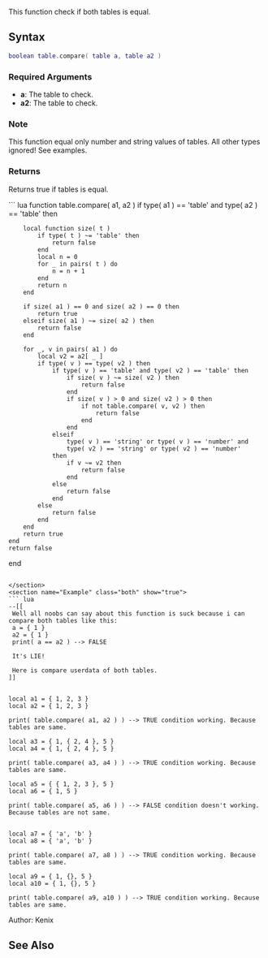 <lowercasetitle></lowercasetitle>

This function check if both tables is equal.

Syntax
------

``` lua
boolean table.compare( table a, table a2 )
```

### Required Arguments

-   **a**: The table to check.
-   **a2**: The table to check.

### Note

This function equal only number and string values of tables. All other types ignored!
See examples.

### Returns

Returns true if tables is equal.

<section name="Code" class="both" show="true">
``` lua
function table.compare( a1, a2 )
    if 
        type( a1 ) == 'table' and
        type( a2 ) == 'table'
    then
    
        local function size( t )
            if type( t ) ~= 'table' then
                return false 
            end
            local n = 0
            for _ in pairs( t ) do
                n = n + 1
            end
            return n
        end

        if size( a1 ) == 0 and size( a2 ) == 0 then
            return true
        elseif size( a1 ) ~= size( a2 ) then
            return false
        end
        
        for _, v in pairs( a1 ) do
            local v2 = a2[ _ ]
            if type( v ) == type( v2 ) then
                if type( v ) == 'table' and type( v2 ) == 'table' then
                    if size( v ) ~= size( v2 ) then
                        return false
                    end
                    if size( v ) > 0 and size( v2 ) > 0 then
                        if not table.compare( v, v2 ) then 
                            return false 
                        end
                    end 
                elseif 
                    type( v ) == 'string' or type( v ) == 'number' and
                    type( v2 ) == 'string' or type( v2 ) == 'number'
                then
                    if v ~= v2 then
                        return false
                    end
                else
                    return false
                end
            else
                return false
            end
        end
        return true
    end
    return false
end
```

</section>
<section name="Example" class="both" show="true">
``` lua
--[[
 Well all noobs can say about this function is suck because i can compare both tables like this:
 a = { 1 }
 a2 = { 1 }
 print( a == a2 ) --> FALSE
 
 It's LIE!

 Here is compare userdata of both tables.
]]


local a1 = { 1, 2, 3 }
local a2 = { 1, 2, 3 }

print( table.compare( a1, a2 ) ) --> TRUE condition working. Because tables are same.

local a3 = { 1, { 2, 4 }, 5 }
local a4 = { 1, { 2, 4 }, 5 }

print( table.compare( a3, a4 ) ) --> TRUE condition working. Because tables are same.

local a5 = { { 1, 2, 3 }, 5 }
local a6 = { 1, 5 }

print( table.compare( a5, a6 ) ) --> FALSE condition doesn't working. Because tables are not same.


local a7 = { 'a', 'b' }
local a8 = { 'a', 'b' }

print( table.compare( a7, a8 ) ) --> TRUE condition working. Because tables are same.

local a9 = { 1, {}, 5 }
local a10 = { 1, {}, 5 }

print( table.compare( a9, a10 ) ) --> TRUE condition working. Because tables are same.
```

</section>
Author: Kenix

See Also
--------

